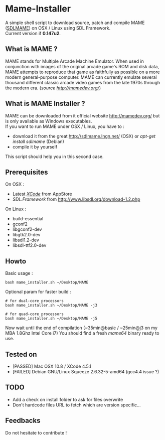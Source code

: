 # Mame-Installer

A simple shell script to download source, patch and compile MAME ([SDLMAME](http://rbelmont.mameworld.info/?page_id=163)) on OSX / Linux using SDL Framework.  
Current version if __0.147u2__.

## What is MAME ?

MAME stands for Multiple Arcade Machine Emulator. When used in conjunction with images of the original arcade game's ROM and disk data, MAME attempts to reproduce that game as faithfully as possible on a more modern general-purpose computer. MAME can currently emulate several thousand different classic arcade video games from the late 1970s through the modern era.
(_source <http://mamedev.org/>_)

## What is MAME Installer ?

MAME can be downloaded from it official website <http://mamedev.org/> but is only available as Windows executables.  
If you want to run MAME under OSX / Linux, you have to :

* download it from the great <http://sdlmame.lngn.net/> (OSX) or _apt-get install sdlmame_ (Debian)
* compile it by yourself

This script should help you in this second case.

## Prerequisites

On OSX :

* Latest [_XCode_](http://itunes.apple.com/fr/app/xcode/id497799835?mt=12) from AppStore
* _SDL.Framework_ from <http://www.libsdl.org/download-1.2.php> 

On Linux :

* build-essential
* gconf2
* libgconf2-dev
* libgtk2.0-dev
* libsdl1.2-dev
* libsdl-ttf2.0-dev

## Howto

Basic usage :

    bash mame_installer.sh ~/Desktop/MAME

Optional param for faster build :

    # for dual-core processors
    bash mame_installer.sh ~/Desktop/MAME -j3
    
    # for quad-core processors
    bash mame_installer.sh ~/Desktop/MAME -j5

Now wait until the end of compilation (~35min@basic / ~25min@j3 on my MBA 1.8Ghz Intel Core i7)
You should find a fresh _mame64_ binary ready to use.


## Tested on 

* [PASSED] Mac OSX 10.8 / XCode 4.5.1
* [FAILED] Debian GNU/Linux Squeeze 2.6.32-5-amd64 (gcc4.4 issue ?)

## TODO

* Add a check on install folder to ask for files overwrite
* Don't hardcode files URL to fetch which are version specific...

## Feedbacks

Do not hesitate to contribute !
